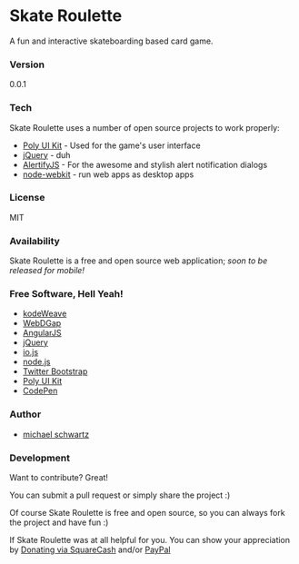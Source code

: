 # Skate Roulette
A fun and interactive skateboarding based card game.

### Version
0.0.1

### Tech

Skate Roulette uses a number of open source projects to work properly:

* [Poly UI Kit](https://github.com/Guilh/Poly) - Used for the game's user interface
* [jQuery](http://jquery.com/) - duh
* [AlertifyJS](http://alertifyjs.com/) - For the awesome and stylish alert notification dialogs
* [node-webkit](http://nwjs.io/) - run web apps as desktop apps

### License
MIT

### Availability

Skate Roulette is a free and open source web application; *soon to be released for mobile!*

### Free Software, Hell Yeah!

- [kodeWeave](http://mikethedj4.github.io/kodeWeave/)
- [WebDGap](http://mikethedj4.github.io/WebDGap/)
- [AngularJS](http://angularjs.org/)
- [jQuery](http://jquery.com/)
- [io.js](https://iojs.org/en/index.html)
- [node.js](http://nodejs.org/)
- [Twitter Bootstrap](http://twitter.github.com/bootstrap/)
- [Poly UI Kit](https://github.com/Guilh/Poly)
- [CodePen](http://codepen.io/mikethedj4)

### Author

- [michael schwartz](http://mikethedj4.github.io/)

### Development

Want to contribute? Great!  

You can submit a pull request or simply share the project :)

Of course Skate Roulette is free and open source, so you can always fork the project and have fun :)

If Skate Roulette was at all helpful for you. You can show your appreciation by [Donating via SquareCash](https://cash.me/$mschwar4) and/or [PayPal](https://www.paypal.me/mikethedj4)